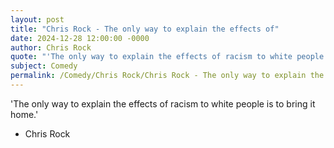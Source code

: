 ```yaml
---
layout: post
title: "Chris Rock - The only way to explain the effects of"
date: 2024-12-28 12:00:00 -0000
author: Chris Rock
quote: "'The only way to explain the effects of racism to white people is to bring it home.'"
subject: Comedy
permalink: /Comedy/Chris Rock/Chris Rock - The only way to explain the effects of
---
```


'The only way to explain the effects of racism to white people is to bring it home.'

- Chris Rock
